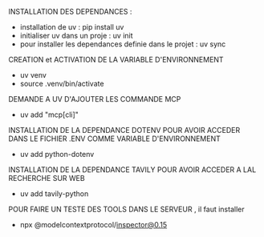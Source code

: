 INSTALLATION DES DEPENDANCES  : 

- installation de uv : pip install uv
- initialiser uv dans un proje : uv init 
- pour installer les dependances definie dans le projet : uv sync 

CREATION et ACTIVATION DE LA VARIABLE D'ENVIRONNEMENT 
- uv venv 
- source .venv/bin/activate

DEMANDE A UV D'AJOUTER LES COMMANDE MCP 
- uv add "mcp[cli]"

INSTALLATION DE LA DEPENDANCE DOTENV POUR AVOIR ACCEDER DANS LE FICHIER .ENV COMME VARIABLE D'ENVIRONNEMENT 
- uv add python-dotenv 

INSTALLATION DE LA DEPENDANCE TAVILY POUR AVOIR ACCEDER A LAL RECHERCHE SUR WEB 
- uv add tavily-python 

POUR FAIRE UN TESTE DES TOOLS DANS LE SERVEUR , il faut installer 
-  npx @modelcontextprotocol/inspector@0.15  



